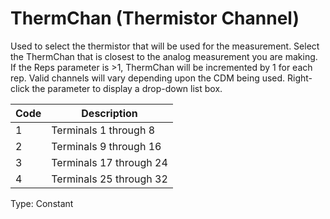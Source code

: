 # ThermChan (Thermistor Channel)

Used to select the thermistor that will be used for the measurement. Select the ThermChan that is closest to the analog measurement you are making. If the Reps parameter is >1, ThermChan will be incremented by 1 for each rep. Valid channels will vary depending upon the CDM being used. Right-click the parameter to display a drop-down list box.

| Code | Description             |
| ---- | ----------------------- |
| 1    | Terminals 1 through 8   |
| 2    | Terminals 9 through 16  |
| 3    | Terminals 17 through 24 |
| 4    | Terminals 25 through 32 |

Type: Constant
